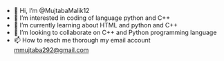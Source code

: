 - 👋 Hi, I’m @MujtabaMalik12
- 👀 I’m interested in coding of language python and C++
- 🌱 I’m currently learning about HTML and python and C++
- 💞️ I’m looking to collaborate on C++ and Python programming language
- 📫 How to reach me thorough my email account mmujtaba292@gmail.com

<!---
MujtabaMalik12/MujtabaMalik12 is a ✨ special ✨ repository because its `README.md` (this file) appears on your GitHub profile.
You can click the Preview link to take a look at your changes.
--->
